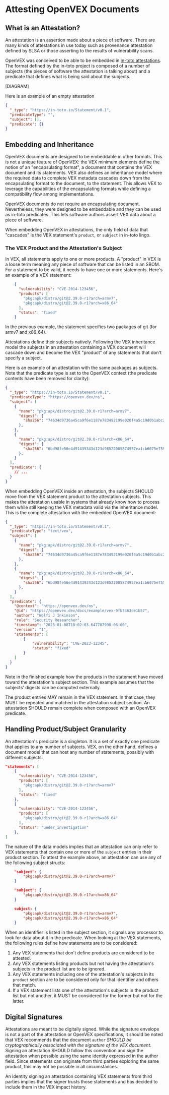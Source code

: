 # Attesting OpenVEX Documents

## What is an Attestation?

An attestation is an assertion made about a piece of software. There are many
kinds of attestations in use today such as provenance attestation defined by
SLSA or those asserting to the results of vulnerability scans.

OpenVEX was conceived to be able to be embedded in
[in-toto attestations](https://github.com/in-toto/attestation). The format defined
by the in-toto project is composed of a number of subjects (the pieces of
software the attestation is talking about) and a predicate that defines what is
being said about the subjects.

[DIAGRAM]

Here is an example of an empty attestation

```json
{
  "_type": "https://in-toto.io/Statement/v0.1",
  "predicateType": "",
  "subject": [],
  "predicate": {}
}
```

## Embedding and Inheritance

OpenVEX documents are designed to be embeddable in other formats. This is not a
unique feature of OpenVEX: the VEX minimum elements define the notion of an
"encapsulating format", a document that contains the VEX document and its
statements. VEX also defines an inheritance model where the required data to
complete VEX metadata cascades down from the encapsulating format to the
document, to the statement. This allows VEX to leverage the capabilities of the
encapsulating formats while defining a compatibility flow among implementations.

OpenVEX documents do not require an encapsulating document. Nevertheless, they
were designed to be embeddable and they can be used as in-toto predicates. This
lets software authors assert VEX data about a piece of software.

When embedding OpenVEX in attestations, the only field of data that "cascades"
is the VEX statement's `product`, or `subject` in in-toto lingo.

### The VEX Product and the Attestation's Subject

In VEX, all statements apply to one or more products. A "product" in VEX is a
loose term meaning any piece of software that can be listed in an SBOM. For a
statement to be valid, it needs to have one or more statements. Here's an example
of a VEX statement:

```json
    {
      "vulnerability": "CVE-2014-123456",
      "products": [
        "pkg:apk/distro/git@2.39.0-r1?arch=armv7",
        "pkg:apk/distro/git@2.39.0-r1?arch=x86_64"
      ],
      "status": "fixed"
    }
```

In the previous example, the statement specifies two packages of git (for armv7 and x86_64).

Attestations define their subjects natively. Following the VEX inheritance model
the subjects in an attestation containing a VEX document will cascade down and
become the VEX "product" of any statements that don't specify a subject.

Here is an example of an attestation with the same packages as subjects. Note that
the predicate type is set to the OpenVEX context (the predicate contents have been
removed for clarity):

```json
{
  "_type": "https://in-toto.io/Statement/v0.1",
  "predicateType": "https://openvex.dev/ns",
  "subject": [
    {
      "name": "pkg:apk/distro/git@2.39.0-r1?arch=armv7",
      "digest": {
        "sha256": "74634d9736a45ca9f6e1187e783492199e020f4a5c19d0b1abc2b604f894ac99"
      },
    },
    {
      "name": "pkg:apk/distro/git@2.39.0-r1?arch=x86_64",
      "digest": {
        "sha256": "6bd98fe56e4d91439343d123d98522005874957ea1cb6075e75544d7753bd8d7"
      },
    }
  ],
  "predicate": {
    // ...
  }
}

```

When embedding OpenVEX inside an attestation, the subjects SHOULD move from the
VEX statement product to the attestation subjects. This makes the attestation usable
in systems that already know how to process them while still keeping the VEX metadata
valid via the inheritance model. This is the complete attestation with the
embedded OpenVEX document:

```json
{
  "_type": "https://in-toto.io/Statement/v0.1",
  "predicateType": "text/vex",
  "subject": [
    {
      "name": "pkg:apk/distro/git@2.39.0-r1?arch=armv7",
      "digest": {
        "sha256": "74634d9736a45ca9f6e1187e783492199e020f4a5c19d0b1abc2b604f894ac99"
      },
    },
    {
      "name": "pkg:apk/distro/git@2.39.0-r1?arch=x86_64",
      "digest": {
        "sha256": "6bd98fe56e4d91439343d123d98522005874957ea1cb6075e75544d7753bd8d7"
      },
    }
  ],
  "predicate": {
    "@context": "https://openvex.dev/ns",
    "@id": "https://openvex.dev/docs/example/vex-9fb3463de1b57",
    "author": "Wolfi J Inkinson",
    "role": "Security Researcher",
    "timestamp": "2023-01-08T18:02:03.647787998-06:00",
    "version": "1",
    "statements": [
        {
            "vulnerability": "CVE-2023-12345",
            "status": "fixed"
        }
    ]
  }
}
```

Note in the finished example how the products in the statement have moved
toward the attestation's subject section. This example assumes that the
subjects' digests can be computed externally.

The product entries MAY remain in the VEX statement. In that case, they MUST
be repeated and matched in the attestation subject section. An attestation SHOULD
remain complete when composed with an OpenVEX predicate.

## Handling Product/Subject Granularity

An attestation's predicate is a singleton. It is a set of exactly one predicate
that applies to any number of subjects. VEX, on the other hand, defines a document
model that can host any number of statements, possibly with different subjects:

```json
"statements": [
    {
      "vulnerability": "CVE-2014-123456",
      "products": [
        "pkg:apk/distro/git@2.39.0-r1?arch=armv7"
      ],
      "status": "fixed"
    },
    {
      "vulnerability": "CVE-2014-123456",
      "products": [
        "pkg:apk/distro/git@2.39.0-r1?arch=x86_64"
      ],
      "status": "under_investigation"
    },
]
```

The nature of the data models implies that an attestation can only refer to
VEX statements that contain one or more of the `subject` entries in their product
section. To attest the example above, an attestation can use any of the following
subject structs:

```json
    "subject": {
        "pkg:apk/distro/git@2.39.0-r1?arch=armv7"
    }
```

```json
    "subject": {
        "pkg:apk/distro/git@2.39.0-r1?arch=x86_64"
    }
```

```json
    subject: {
        "pkg:apk/distro/git@2.39.0-r1?arch=armv7",
        "pkg:apk/distro/git@2.39.0-r1?arch=x86_64"
    }
```

When an identifier is listed in the subject section, it signals any processor
to look for data about it in the predicate. When looking at the VEX statements,
the following rules define how statements are to be considered:

1. Any VEX statements that don't define products are considered to be attested.
2. Any VEX statements listing products but not having the attestation's subjects
in the product list are to be ignored.
3. Any VEX statements including one of the attestation's subjects in its `product`
section are to be considered only for that identifier and others that match.
4. If a VEX statement lists one of the attestation's subjects in the product list
but not another, it MUST be considered for the former but not for the latter.

## Digital Signatures

Attestations are meant to be digitally signed. While the signature envelope is
not a part of the attestation or OpenVEX specifications, it should be noted that
VEX recommends that the document `author` _SHOULD be cryptographically associated
with the signature of the VEX document_. Signing an attestation SHOULD follow this
convention and sign the attestation when possible using the same identity
expressed in the author field. Since statements can originate from third parties
exploring the same product, this may not be possible in all circumstances.

An identity signing an attestation containing VEX statements from third parties
implies that the signer trusts those statements and has decided to include them
in the VEX impact history.
